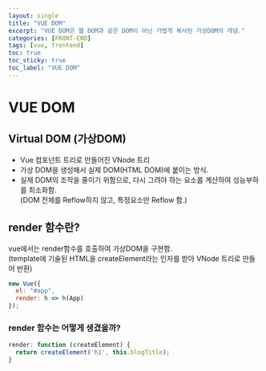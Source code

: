 ```yaml
---
layout: single
title: "VUE DOM"
excerpt: "VUE DOM은 웹 DOM과 같은 DOM이 아닌 가볍게 복사된 가상DOM의 개념."
categories: [FRONT-END]
tags: [vue, frontend]
toc: true
toc_sticky: true
toc_label: "VUE DOM"
---
```


# VUE DOM

## Virtual DOM (가상DOM)

- Vue 컴포넌트 트리로 만들어진 VNode 트리
- 가상 DOM을 생성해서 실제 DOM(HTML DOM)에 붙이는 방식.
- 실제 DOM의 조작을 줄이기 위함으로, 다시 그려야 하는 요소를 계산하여 성능부하를 최소화함.  
  (DOM 전체를 Reflow하지 않고, 특정요소만 Reflow 함.)

## render 함수란?

vue에서는 render함수를 호출하여 가상DOM을 구현함.  
(template에 기술된 HTML을 createElement라는 인자를 받아 VNode 트리로 만들어 반환)

```javascript
new Vue({
  el: "#app",
  render: h => h(App)
});
```

### render 함수는 어떻게 생겼을까?

```javascript
render: function (createElement) {
  return createElement('h1', this.blogTitle);
}
```
